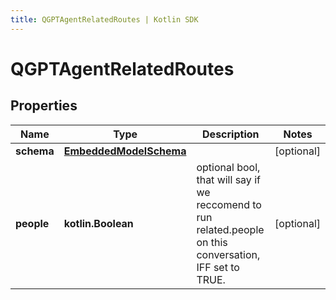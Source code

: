```yaml
---
title: QGPTAgentRelatedRoutes | Kotlin SDK
---
```



# QGPTAgentRelatedRoutes

## Properties
Name | Type | Description | Notes
------------ | ------------- | ------------- | -------------
**schema** | [**EmbeddedModelSchema**](EmbeddedModelSchema) |  |  [optional]
**people** | **kotlin.Boolean** | optional bool, that will say if we reccomend to run related.people on this conversation, IFF set to TRUE. |  [optional]




